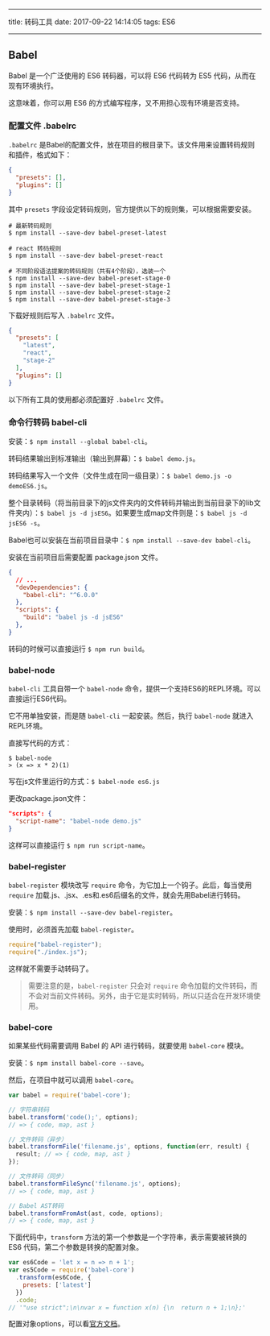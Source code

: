 
---

title: 转码工具
date: 2017-09-22 14:14:05
tags: ES6

---

## Babel

Babel 是一个广泛使用的 ES6 转码器，可以将 ES6 代码转为 ES5 代码，从而在现有环境执行。

这意味着，你可以用 ES6 的方式编写程序，又不用担心现有环境是否支持。

### 配置文件 .babelrc

`.babelrc` 是Babel的配置文件，放在项目的根目录下。该文件用来设置转码规则和插件，格式如下：

```json
{
  "presets": [],
  "plugins": []
}
```

其中 `presets` 字段设定转码规则，官方提供以下的规则集，可以根据需要安装。

```
# 最新转码规则
$ npm install --save-dev babel-preset-latest

# react 转码规则
$ npm install --save-dev babel-preset-react

# 不同阶段语法提案的转码规则（共有4个阶段），选装一个
$ npm install --save-dev babel-preset-stage-0
$ npm install --save-dev babel-preset-stage-1
$ npm install --save-dev babel-preset-stage-2
$ npm install --save-dev babel-preset-stage-3
```

下载好规则后写入 `.babelrc` 文件。

```json
{
  "presets": [
    "latest",
    "react",
    "stage-2"
  ],
  "plugins": []
}
```

以下所有工具的使用都必须配置好 `.babelrc` 文件。

### 命令行转码 babel-cli

安装：`$ npm install --global babel-cli`。


转码结果输出到标准输出（输出到屏幕）：`$ babel demo.js`。

转码结果写入一个文件（文件生成在同一级目录）：`$ babel demo.js -o demoES6.js`。

整个目录转码（将当前目录下的js文件夹内的文件转码并输出到当前目录下的lib文件夹内）：`$ babel js -d jsES6`。如果要生成map文件则是：`$ babel js -d jsES6 -s`。

Babel也可以安装在当前项目目录中：`$ npm install --save-dev babel-cli`。

安装在当前项目后需要配置 package.json 文件。

```json
{
  // ...
  "devDependencies": {
    "babel-cli": "^6.0.0"
  },
  "scripts": {
    "build": "babel js -d jsES6"
  },
}
```

转码的时候可以直接运行 `$ npm run build`。

### babel-node

`babel-cli` 工具自带一个 `babel-node` 命令，提供一个支持ES6的REPL环境。可以直接运行ES6代码。

它不用单独安装，而是随 `babel-cli` 一起安装。然后，执行 `babel-node` 就进入REPL环境。

直接写代码的方式：

```
$ babel-node
> (x => x * 2)(1)
```

写在js文件里运行的方式：`$ babel-node es6.js`

更改package.json文件：

```json
"scripts": {
  "script-name": "babel-node demo.js"
}
```

这样可以直接运行 `$ npm run script-name`。

### babel-register

`babel-register` 模块改写 `require` 命令，为它加上一个钩子。此后，每当使用 `require` 加载.js、.jsx、.es和.es6后缀名的文件，就会先用Babel进行转码。

安装：`$ npm install --save-dev babel-register`。

使用时，必须首先加载 `babel-register`。

```js
require("babel-register");
require("./index.js");
```

这样就不需要手动转码了。

> 需要注意的是，`babel-register` 只会对 `require` 命令加载的文件转码，而不会对当前文件转码。另外，由于它是实时转码，所以只适合在开发环境使用。

### babel-core

如果某些代码需要调用 Babel 的 API 进行转码，就要使用 `babel-core` 模块。

安装：`$ npm install babel-core --save`。

然后，在项目中就可以调用 `babel-core`。

```js
var babel = require('babel-core');

// 字符串转码
babel.transform('code();', options);
// => { code, map, ast }

// 文件转码（异步）
babel.transformFile('filename.js', options, function(err, result) {
  result; // => { code, map, ast }
});

// 文件转码（同步）
babel.transformFileSync('filename.js', options);
// => { code, map, ast }

// Babel AST转码
babel.transformFromAst(ast, code, options);
// => { code, map, ast }
```

下面代码中，`transform` 方法的第一个参数是一个字符串，表示需要被转换的 ES6 代码，第二个参数是转换的配置对象。

```js
var es6Code = 'let x = n => n + 1';
var es5Code = require('babel-core')
  .transform(es6Code, {
    presets: ['latest']
  })
  .code;
// '"use strict";\n\nvar x = function x(n) {\n  return n + 1;\n};'
```

配置对象options，可以看[官方文档](http://babeljs.io/docs/usage/api/)。



